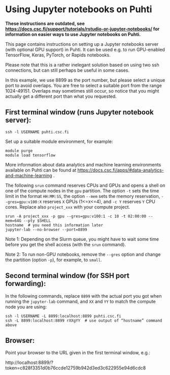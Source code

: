 # Using Jupyter notebooks on Puhti

**These instructions are outdated, see
https://docs.csc.fi/support/tutorials/rstudio-or-jupyter-notebooks/
for information on easier ways to use Jupyter notebooks on Puhti.**

This page contains instructions on setting up a Jupyter notebooks server (with optional GPU support) in Puhti. It can be used e.g. to run GPU-enabled TensorFlow, Keras, PyTorch, or Rapids notebooks.

Please note that this is a rather inelegant solution based on using two ssh connections, but can still perhaps be useful in some cases.

In this example, we use 8899 as the port number, but please select a unique port to avoid overlaps.  You are free to select a suitable port from the range 1024-49151.  Overlaps may sometimes still occur, so notice that you might actually get a different port than what you requested.

## First terminal window (runs Jupyter notebook server):

    ssh -l USERNAME puhti.csc.fi

Set up a suitable module environment, for example:

    module purge
    module load tensorflow

More information about data analytics and machine learning environments available on Puhti can be found at https://docs.csc.fi/apps/#data-analytics-and-machine-learning .

The following `srun` command reserves CPUs and GPUs and opens a shell on one of the compute nodes in the `gpu` partition.  The option `-t` sets the time limit in the format `HH:MM:SS`, the option `--mem` sets the memory  reservation, `--gres=gpu:v100:X` reserves `X` GPUs (1<=`X`<=4), and `-c Y` reserves `Y` CPU cores. Replace also `project_xxx` with your compute project.

    srun -A project_xxx -p gpu --gres=gpu:v100:1 -c 10 -t 02:00:00 --mem=64G --pty $SHELL
    hostname  # you need this information later
    jupyter-lab --no-browser --port=8899
    
Note 1: Depending on the Slurm queue, you might have to wait some time before you get the shell access (with the `srun` command). 

Note 2: To run non-GPU notebooks, remove the `--gres` option and change the partition (option `-p`), for example, to `small`.

## Second terminal window (for SSH port forwarding):

In the following commands, replace `8899` with the actual port you got when running the `jupyter-lab` command, and `XX` and `YY` to match the compute node you are using:

    ssh -l USERNAME -L 8899:localhost:8899 puhti.csc.fi
    ssh -L 8899:localhost:8899 rXXgYY  # use output of “hostname” command above

## Browser:

Point your browser to the URL given in the first terminal window, e.g.:

http://localhost:8899/?token=c828f3351d0b76ccde12759b942d3ed3c622955e94d6cdc8
